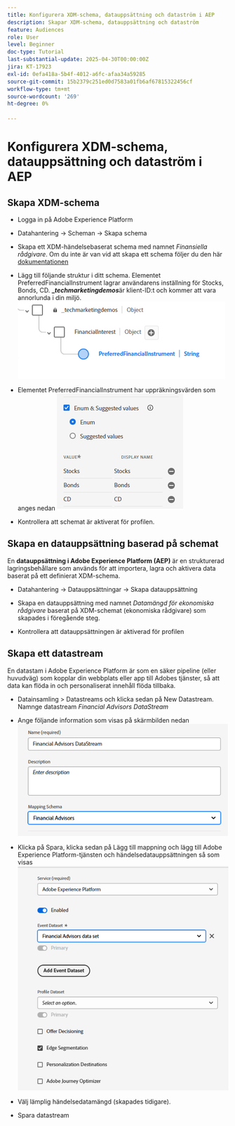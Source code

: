 ```yaml
---
title: Konfigurera XDM-schema, datauppsättning och dataström i AEP
description: Skapar XDM-schema, datauppsättning och dataström
feature: Audiences
role: User
level: Beginner
doc-type: Tutorial
last-substantial-update: 2025-04-30T00:00:00Z
jira: KT-17923
exl-id: 0efa418a-5b4f-4012-a6fc-afaa34a59285
source-git-commit: 15b2379c251ed0d7583a01fb6af67815322456cf
workflow-type: tm+mt
source-wordcount: '269'
ht-degree: 0%

---
```


# Konfigurera XDM-schema, datauppsättning och dataström i AEP

## Skapa XDM-schema

* Logga in på Adobe Experience Platform
* Datahantering -> Scheman -> Skapa schema

* Skapa ett XDM-händelsebaserat schema med namnet _Finansiella rådgivare_. Om du inte är van vid att skapa ett schema följer du den här [dokumentationen](https://experienceleague.adobe.com/en/docs/experience-platform/xdm/tutorials/create-schema-ui)

* Lägg till följande struktur i ditt schema. Elementet PreferredFinancialInstrument lagrar användarens inställning för Stocks, Bonds, CD. **__techmarketingdemos_**&#x200B;är klient-ID:t och kommer att vara annorlunda i din miljö.
  ![xdm-schema](assets/xdm-schema.png)

* Elementet PreferredFinancialInstrument har uppräkningsvärden som anges nedan
  ![enum-values](assets/enum-values.png)

* Kontrollera att schemat är aktiverat för profilen.

## Skapa en datauppsättning baserad på schemat

En **datauppsättning i Adobe Experience Platform (AEP)** är en strukturerad lagringsbehållare som används för att importera, lagra och aktivera data baserat på ett definierat XDM-schema.


* Datahantering -> Datauppsättningar -> Skapa datauppsättning
* Skapa en datauppsättning med namnet _Datamängd för ekonomiska rådgivare_ baserat på XDM-schemat (ekonomiska rådgivare) som skapades i föregående steg.

* Kontrollera att datauppsättningen är aktiverad för profilen

## Skapa ett datastream

En datastam i Adobe Experience Platform är som en säker pipeline (eller huvudväg) som kopplar din webbplats eller app till Adobes tjänster, så att data kan flöda in och personaliserat innehåll flöda tillbaka.

* Datainsamling > Datastreams och klicka sedan på New Datastream. Namnge datastream _Financial Advisors DataStream_

* Ange följande information som visas på skärmbilden nedan
  ![datastream](assets/datastream.png)
* Klicka på Spara, klicka sedan på Lägg till mappning och lägg till Adobe Experience Platform-tjänsten och händelsedatauppsättningen så som visas
  ![datastream-mapping](assets/datastream-service.png)

* Välj lämplig händelsedatamängd (skapades tidigare).

* Spara datastream

